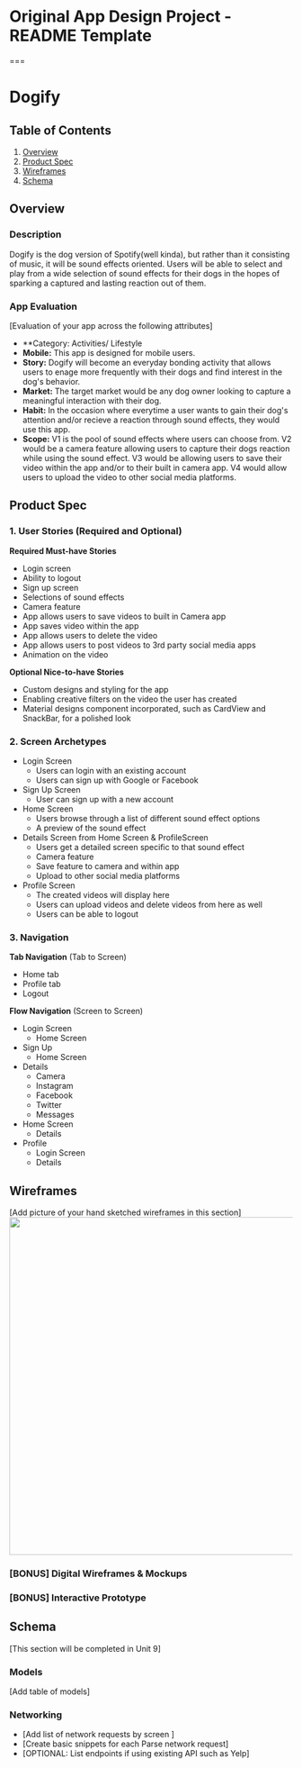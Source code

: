 # Original App Design Project - README Template
===

# Dogify

## Table of Contents
1. [Overview](#Overview)
2. [Product Spec](#Product-Spec)
3. [Wireframes](#Wireframes)
4. [Schema](#Schema)

## Overview
### Description
Dogify is the dog version of Spotify(well kinda), but rather than it consisting of music, it will be sound effects oriented. Users will be able to select and play from a wide selection of sound effects for their dogs in the hopes of sparking a captured and lasting reaction out of them.

### App Evaluation
[Evaluation of your app across the following attributes]
- **Category: Activities/ Lifestyle
- **Mobile:** This app is designed for mobile users.
- **Story:** Dogify will become an everyday bonding activity that allows users to enage more frequently with their dogs and find interest in the dog's behavior.  
- **Market:** The target market would be any dog owner   looking to capture a meaningful interaction with their dog.
- **Habit:** In the occasion where everytime a user wants to gain their dog's attention and/or recieve a reaction through sound effects, they would use this app.
- **Scope:** V1 is the pool of sound effects where users can choose from. V2 would be a camera feature allowing users to capture their dogs reaction while using the sound effect. V3 would be allowing users to save their video within the app and/or to their built in camera app. V4 would allow users to upload the video to other social media platforms. 

## Product Spec

### 1. User Stories (Required and Optional)

**Required Must-have Stories**

* Login screen
* Ability to logout
* Sign up screen
* Selections of sound effects 
* Camera feature
* App allows users to save videos to built in Camera app
* App saves video within the app
* App allows users to delete the video
* App allows users to post videos to 3rd party social media apps
* Animation on the video




**Optional Nice-to-have Stories**

* Custom designs and styling for the app
* Enabling creative filters on the video the user has created 
* Material designs component incorporated, such as CardView and SnackBar, for a polished look


### 2. Screen Archetypes

* Login Screen
   * Users can login with an existing account
   * Users can sign up with Google or Facebook
* Sign Up Screen
   * User can sign up with a new account 
* Home Screen
    * Users browse through a list of different sound effect options
    * A preview of the sound effect 
* Details Screen from Home Screen & ProfileScreen
    * Users get a detailed screen specific to that sound effect
    * Camera feature
    * Save feature to camera and within app
    * Upload to other social media platforms
* Profile Screen
    * The created videos will display here
    * Users can upload videos and delete videos from here as well
    * Users can be able to logout 

### 3. Navigation

**Tab Navigation** (Tab to Screen)

* Home tab
* Profile tab
* Logout

**Flow Navigation** (Screen to Screen)

* Login Screen
    * Home Screen
* Sign Up
    * Home Screen
* Details
   * Camera
   * Instagram
   * Facebook
   * Twitter
   * Messages
* Home Screen
    * Details
* Profile
   * Login Screen
   * Details
   


## Wireframes
[Add picture of your hand sketched wireframes in this section]
<img src="https://ibb.co/Wsfjd2y" width=600>

### [BONUS] Digital Wireframes & Mockups

### [BONUS] Interactive Prototype

## Schema 
[This section will be completed in Unit 9]
### Models
[Add table of models]
### Networking
- [Add list of network requests by screen ]
- [Create basic snippets for each Parse network request]
- [OPTIONAL: List endpoints if using existing API such as Yelp]
